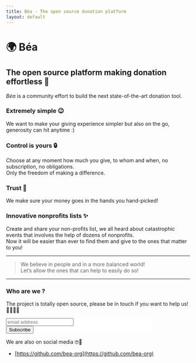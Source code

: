 ```yaml
---
title: Béa - The open source donation platform
layout: default
---
```


# 🌍 Béa

## The open source platform making donation effortless 🚀

*Béa* is a community effort to build the next state-of-the-art donation tool.

### Extremely simple 😉

We want to make your giving experience simpler but also on the go, generosity can hit anytime :)

### Control is yours 🔒

Choose at any moment how much you give, to whom and when, no subscription, no obligations.  
Only the freedom of making a difference.

### Trust 🤝

We make sure your money goes in the hands you hand-picked!

### Innovative nonprofits lists ✨

Create and share your non-profits list, we all heard about catastrophic events that involves the help of dozens of nonprofits.  
Now it will be easier than ever to find them and give to the ones that matter to you!

---

> We believe in people and in a more balanced world!  
Let’s allow the ones that can help to easily do so!

---

### Who are we ?
The project is totally open source, please be in touch if you want to help us! 👩‍🚀👨‍🚀

<!-- Begin Mailchimp Signup Form --> <link href="//cdn-images.mailchimp.com/embedcode/slim-10_7.css" rel="stylesheet" type="text/css"> <style type="text/css"> #mc_embed_signup{background:#fff; clear:left; font:14px Helvetica,Arial,sans-serif;  width:400px; max-width:100%} /* Add your own Mailchimp form style overrides in your site stylesheet or in this style block. We recommend moving this block and the preceding CSS link to the HEAD of your HTML file. */ </style> <div id="mc_embed_signup"> <form action="https://gives.us8.list-manage.com/subscribe/post?u=9478a676a23e73e9922afc992&amp;id=9e77fea305" method="post" id="mc-embedded-subscribe-form" name="mc-embedded-subscribe-form" class="validate" target="_blank" novalidate> <div id="mc_embed_signup_scroll"> <input type="email" value="" name="EMAIL" class="email" id="mce-EMAIL" placeholder="email address" required> <!-- real people should not fill this in and expect good things - do not remove this or risk form bot signups--> <div style="position: absolute; left: -5000px;" aria-hidden="true"><input type="text" name="b_9478a676a23e73e9922afc992_9e77fea305" tabindex="-1" value=""></div> <div class="clear"><input type="submit" value="Subscribe" name="subscribe" id="mc-embedded-subscribe" class="button"></div> </div> </form> </div> <!--End mc_embed_signup-->

We are also on social media 🤓💖
- [https://github.com/bea-org](https://github.com/bea-org)
